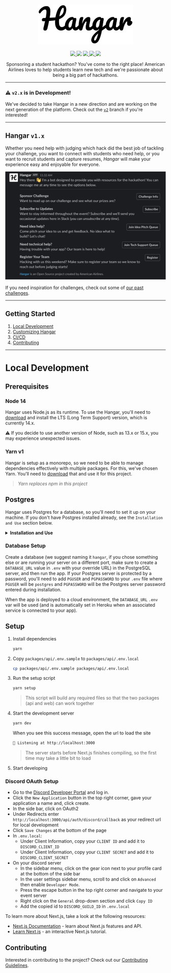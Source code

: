 <p align="center">
  <img src="./docs/Logo.png" width="300px"/>
  <br />
  <br />
  <a href="https://opensource.org/licenses/MIT">
    <img src="https://img.shields.io/badge/License-MIT-blue.svg" aria-title="License: MIT" />
  </a>
  <img src="../../workflows/Build/badge.svg?branch=main" />
  <a href="https://codecov.io/gh/AmericanAirlines/Hangar">
    <img src="https://codecov.io/gh/AmericanAirlines/Hangar/branch/main/graph/badge.svg" aria-title="Codecov" />
  </a>
  <a href="https://lgtm.com/projects/g/AmericanAirlines/Hangar/alerts/">
    <img src="https://img.shields.io/lgtm/alerts/g/AmericanAirlines/Hangar.svg?logo=lgtm&logoWidth=18" aria-title="Total alerts" />
  </a>
  <a href="https://lgtm.com/projects/g/AmericanAirlines/Hangar/context:javascript">
    <img src="https://img.shields.io/lgtm/grade/javascript/g/AmericanAirlines/Hangar.svg?logo=lgtm&logoWidth=18" aria-title="Language grade: Javascript and Typescript" />
  </a>

  <center width="400">
    Sponsoring a student hackathon? You've come to the right place! American Airlines loves to help students learn new tech and we're passionate about being a big part of hackathons.
  </center>
</p>

---

### :warning: `v2.x` is in Development!

We've decided to take Hangar in a new direction and are working on the next generation of the platform. Check out the [`v2`](../../tree/v2) branch if you're interested!

---

## Hangar `v1.x`

Whether you need help with judging which hack did the best job of tackling your challenge, you want to connect with students who need help, or you want to recruit students and capture resumes, _*Hangar*_ will make your experience easy and enjoyable for everyone.

![](./docs/Dashboard.png)

If you need inspiration for challenges, check out some of [our past challenges](https://github.com/AmericanAirlines/Flight-Engine/wiki).

---

## Getting Started

1. [Local Development](#local-development)
1. [Customizing Hangar](#customizing-hangar)
1. [CI/CD](#cicd)
1. [Contributing](#contributing)

---

# Local Development

## Prerequisites

### Node 14

Hangar uses Node.js as its runtime. To use the Hangar, you'll need to [download](https://nodejs.org/en/) and install the LTS (Long Term Support) version, which is currently 14.x.

:warning: If you decide to use another version of Node, such as 13.x or 15.x, you may experience unexpected issues.

### Yarn v1

Hangar is setup as a monorepo, so we need to be able to manage dependencies effectively with multiple packages. For this, we've chosen Yarn. You'll need to [download](https://classic.yarnpkg.com/en/docs/install) that and use it for this project.

> _Yarn replaces npm in this project_

## Postgres

Hangar uses Postgres for a database, so you'll need to set it up on your machine. If you don't have Postgres installed already, see the `Installation and Use` section below.

<details>
  <summary><strong>Installation and Use</strong></summary>

#### macOS

We recommend using [Postgres.app](https://postgresapp.com/) as the installation doesn't require a password and is generally easier to use that the traditional Postgres app below.

#### Windows/macOS/Linux

During the installation process (if you follow the steps on [postgresql.org](https://www.postgresql.org/download/)), you will be prompted to set a password - make sure to use something you'll remember.

#### Viewing/Editing the DB

If you'd like a visual way of viewing or editing your local database, try using [TablePlus](https://tableplus.com).

</details>

### Database Setup

Create a database (we suggest naming it `hangar`, if you chose something else or are running your server on a different port, make sure to create a `DATABASE_URL` value in `.env` with your override URL) in the PostgreSQL server, and then run the app. If your Postgres server is protected by a password, you'll need to add `PGUSER` and `PGPASSWORD` to your `.env` file where `PGUSER` will be `postgres` and `PGPASSWORD` will be the Postgres server password entered during installation.

When the app is deployed to a cloud environment, the `DATABASE_URL` `.env` var will be used (and is automatically set in Heroku when an associated service is connected to your app).

## Setup

1.  Install dependencies

    ```zsh
    yarn
    ```

1.  Copy `packages/api/.env.sample` to `packages/api/.env.local`

    ```zsh
    cp packages/api/.env.sample packages/api/.env.local
    ```

1.  Run the setup script

    ```zsh
    yarn setup
    ```

    > This script will build any required files so that the two packages (api and web) can work together

1.  Start the development server

    ```zsh
    yarn dev
    ```

    When you see this success message, open the url to load the site

    ```zsh
    🚀 Listening at http://localhost:3000
    ```

    > The server starts before Next.js finishes compiling, so the first time may take a little bit to load

1.  Start developing

### Discord OAuth Setup

- Go to the [Discord Developer Portal](https://discord.com/developers/applications) and log in.
- Click the `New Application` button in the top right corner, gave your application a name and, click create.
- In the side bar, click on OAuth2
- Under Redirects enter `http://localhost:3000/api/auth/discord/callback` as your redirect url for local development
- Click `Save Changes` at the bottom of the page
- In `.env.local`:
  - Under Client Information, copy your `CLIENT ID` and add it to `DISCORD_CLIENT_ID`
  - Under Client Information, copy your `CLIENT SECRET` and add it to `DISCORD_CLIENT_SECRET`
- On your discord server
  - In the sidebar menu, click on the gear icon next to your profile card at the bottom of the side bar
  - In the user settings sidebar menu, scroll to and click on `Advanced` then enable `Developer Mode`.
  - Press the escape button in the top right corner and navigate to your event server
  - Right click on the `General` drop-down section and click `Copy ID`
  - Add the copied id to `DISCORD_GUILD_ID` in `.env.local`
  
To learn more about Next.js, take a look at the following resources:

- [Next.js Documentation](https://nextjs.org/docs) - learn about Next.js features and API.
- [Learn Next.js](https://nextjs.org/learn) - an interactive Next.js tutorial.

## Contributing

Interested in contributing to the project? Check out our [Contributing Guidelines](./.github/CONTRIBUTING.md).
